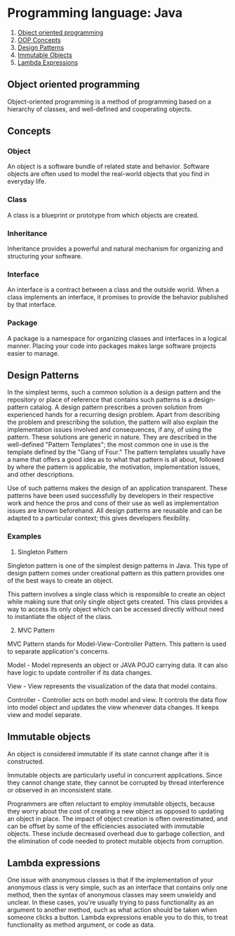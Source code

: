 # Programming language: Java

1. [Object oriented programming](#object-oriented-programming)
2. [OOP Concepts](#concepts)
3. [Design Patterns](#design-patterns)
4. [Immutable Objects](#immutable-objects)
5. [Lambda Expressions](#lambda-expressions)

## Object oriented programming
Object-oriented programming is a method of programming based on a hierarchy of classes, and well-defined and cooperating objects.

## Concepts
### Object
An object is a software bundle of related state and behavior. Software objects are often used to model the real-world objects that you find in everyday life.

### Class
A class is a blueprint or prototype from which objects are created.

### Inheritance
Inheritance provides a powerful and natural mechanism for organizing and structuring your software.

### Interface
An interface is a contract between a class and the outside world. When a class implements an interface, it promises to provide the behavior published by that interface.

### Package
A package is a namespace for organizing classes and interfaces in a logical manner. Placing your code into packages makes large software projects easier to manage.

## Design Patterns
In the simplest terms, such a common solution is a design pattern and the repository or place of reference that contains such patterns is a design-pattern catalog. A design pattern prescribes a proven solution from experienced hands for a recurring design problem. Apart from describing the problem and prescribing the solution, the pattern will also explain the implementation issues involved and consequences, if any, of using the pattern. These solutions are generic in nature. They are described in the well-defined "Pattern Templates"; the most common one in use is the template defined by the "Gang of Four." The pattern templates usually have a name that offers a good idea as to what that pattern is all about, followed by where the pattern is applicable, the motivation, implementation issues, and other descriptions.

Use of such patterns makes the design of an application transparent. These patterns have been used successfully by developers in their respective work and hence the pros and cons of their use as well as implementation issues are known beforehand. All design patterns are reusable and can be adapted to a particular context; this gives developers flexibility.

### Examples
1. Singleton Pattern

  Singleton pattern is one of the simplest design patterns in Java. This type of design pattern comes under creational pattern as this pattern provides one of the best ways to create an object.

  This pattern involves a single class which is responsible to create an object while making sure that only single object gets created. This class provides a way to access its only object which can be accessed directly without need to instantiate the object of the class.

2. MVC Pattern

  MVC Pattern stands for Model-View-Controller Pattern. This pattern is used to separate application's concerns.

  Model - Model represents an object or JAVA POJO carrying data. It can also have logic to update controller if its data changes.

  View - View represents the visualization of the data that model contains.

  Controller - Controller acts on both model and view. It controls the data flow into model object and updates the view whenever data changes. It keeps view and model separate.

## Immutable objects
An object is considered immutable if its state cannot change after it is constructed.

Immutable objects are particularly useful in concurrent applications. Since they cannot change state, they cannot be corrupted by thread interference or observed in an inconsistent state.

Programmers are often reluctant to employ immutable objects, because they worry about the cost of creating a new object as opposed to updating an object in place. The impact of object creation is often overestimated, and can be offset by some of the efficiencies associated with immutable objects. These include decreased overhead due to garbage collection, and the elimination of code needed to protect mutable objects from corruption.

## Lambda expressions
One issue with anonymous classes is that if the implementation of your anonymous class is very simple, such as an interface that contains only one method, then the syntax of anonymous classes may seem unwieldy and unclear. In these cases, you're usually trying to pass functionality as an argument to another method, such as what action should be taken when someone clicks a button. Lambda expressions enable you to do this, to treat functionality as method argument, or code as data.
